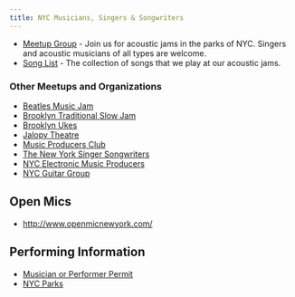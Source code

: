 ```yaml
---
title: NYC Musicians, Singers & Songwriters
---
```


- [Meetup Group](https://www.meetup.com/nycmss/) - Join us for acoustic jams in the parks of NYC. Singers and acoustic musicians of all types are welcome.
- [Song List](/songs) - The collection of songs that we play at our acoustic jams.

### Other Meetups and Organizations

- [Beatles Music Jam](https://www.meetup.com/Beatles-Music-Jam/)
- [Brooklyn Traditional Slow Jam](https://www.meetup.com/Brooklyn-Traditional-Slow-Jam/)
- [Brooklyn Ukes](https://www.meetup.com/Brooklyn-Ukes/)
- [Jalopy Theatre](http://jalopytheatre.org/)
- [Music Producers Club](https://www.meetup.com/NYC-Music-Producers-Club/)
- [The New York Singer Songwriters](https://www.meetup.com/The-New-York-Singer-Songwriters/)
- [NYC Electronic Music Producers](https://www.meetup.com/EMP-NYC/)
- [NYC Guitar Group](https://www.meetup.com/guitar/)

## Open Mics

- http://www.openmicnewyork.com/

## Performing Information

- [Musician or Performer Permit](https://www1.nyc.gov/nyc-resources/service/3003/musician-or-performer-permit)
- [NYC Parks](https://www.nycgovparks.org/)


